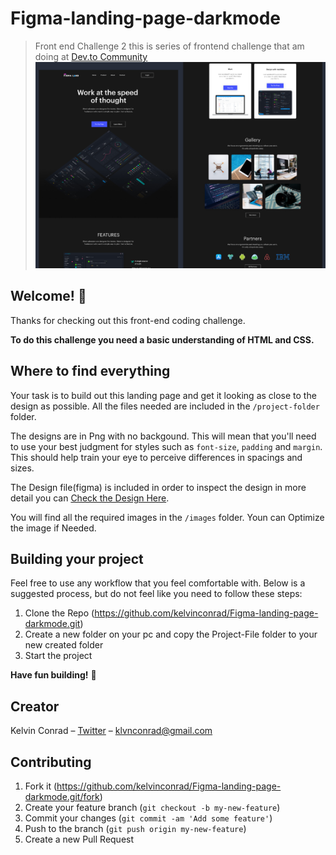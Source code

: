 # Figma-landing-page-darkmode

>Front end Challenge 2 this is series of frontend challenge that am doing at [Dev.to Community](https://dev.to/t/frontendchallenge)
![](banner.png)

## Welcome! 👋

Thanks for checking out this front-end coding challenge.

**To do this challenge you need a basic understanding of HTML and CSS.**

## Where to find everything

Your task is to build out this landing page and get it looking as close to the design as possible. All the files needed are included in the `/project-folder` folder.

The designs are in Png with no backgound. This will mean that you'll need to use your best judgment for styles such as `font-size`, `padding` and `margin`. This should help train your eye to perceive differences in spacings and sizes.

The Design file(figma) is included in order to inspect the design in more detail you can [Check the Design Here](https://www.figma.com/file/3aS02Hza1dUAUzXfQ193nf/Figma-startup-landing-page-dark-Template?node-id=0%3A1).

You will find all the required images in the `/images` folder. Youn can Optimize the image if Needed.

## Building your project

Feel free to use any workflow that you feel comfortable with. Below is a suggested process, but do not feel like you need to follow these steps:

1. Clone the Repo (https://github.com/kelvinconrad/Figma-landing-page-darkmode.git)
2. Create a new folder on your pc and copy the Project-File folder to your new created folder
3. Start the project

**Have fun building!** 🚀

## Creator

Kelvin Conrad – [Twitter](https://twitter.com/Klvnconrad) – klvnconrad@gmail.com

## Contributing

1. Fork it (<https://github.com/kelvinconrad/Figma-landing-page-darkmode.git/fork>)
2. Create your feature branch (`git checkout -b my-new-feature`)
3. Commit your changes (`git commit -am 'Add some feature'`)
4. Push to the branch (`git push origin my-new-feature`)
5. Create a new Pull Request